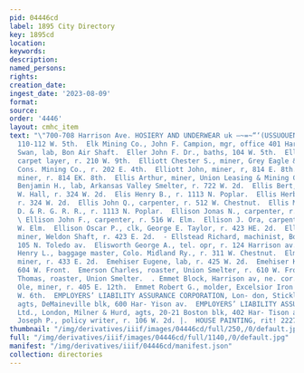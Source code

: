 ```yaml
---
pid: 04446cd
label: 1895 City Directory
key: 1895cd
location: 
keywords: 
description: 
named_persons: 
rights: 
creation_date: 
ingest_date: '2023-08-09'
format: 
source: 
order: '4446'
layout: cmhc_item
text: "\"700-708 Harrison Ave. HOSIERY AND UNDERWEAR uk —~=~“‘(USSUOUENA  Elk Club,
  110-112 W. 5th.  Elk Mining Co., John F. Campion, mgr, office 401 Harrison av.  Ellenquist
  Swan, lab, Bon Air Shaft.  Eller John F. Dr., baths, 104 W. 5th.  Elling Frank L.,
  carpet layer, r. 210 W. 9th.  Elliott Chester S., miner, Grey Eagle & Pocahontas
  Cons. Mining Co., r. 202 E. 4th.  Elliott John, miner, r, 814 E. 8th.  Elliott William,
  miner, r. 814 EK. 8th.  Ellis Arthur, miner, Union Leasing & Mining Co. .  Ellis
  Benjamin H., lab, Arkansas Valley Smelter, r. 722 W. 2d.  Ellis Bert, driver, J.
  W. Hall, r. 324 W. 2d.  Elis Henry B., r. 1113 N. Poplar.  Ellis Herbert I., clk,
  r. 324 W. 2d.  Ellis John Q., carpenter, r. 512 W. Chestnut.  Ellis Milton H., clk,
  D. & R. G. R. R., r. 1113 N. Poplar.  Ellison Jonas N., carpenter, r. 516 W. Elm.
  \ Ellison John F., carpenter, r. 516 W. Elm.  Ellison J. Ora, carpenter, r. 516
  W. Elm.  Ellison Oscar P., clk, George E. Taylor, r. 423 HE. 2d.  Ellison Peter,
  miner, Weldon Shaft, r. 423 E. 2d.  - Ellstead Richard, machinist, Bohn Shaft, r.
  105 N. Toledo av.  Elisworth George A., tel. opr, r. 124 Harrison av.  Ellsworth
  Henry L., baggage master, Colo. Midland Ry., r. 311 W. Chestnut.  Elmquist Swan,
  miner, r. 433 E. 2d.  Emehiser Eugene, lab, r. 425 W. 2d.  Emehiser Kate Mrs., r.
  604 W. Front.  Emerson Charles, roaster, Union Smelter, r. 610 W. Front.  . Emerson
  Thomas, roaster, Union Smelter.  . Emmet Block, Harrison av, ne. cor. 5th.  Emmet
  Ole, miner, r. 405 E. 12th.  Emmet Robert G., molder, Excelsior Iron Wks, r. 204
  W. 6th.  EMPLOYERS’ LIABILITY ASSURANCE CORPORATION, Lon- don, Stickley & Shaw,
  agts, DeMaineville blk, 600 Har- Yison av.  EMPLOYERS’ LIABILITY ASSURANCE CORPORATION,
  Ltd., London, Milner & Hurd, agts, 20-21 Boston blk, 402 Har- Tison av.     Enault
  Joseph P., policy writer, r. 106 W. 2d. |.  HOUSE PAINTING, rit! 2227. J. J. QUINN "
thumbnail: "/img/derivatives/iiif/images/04446cd/full/250,/0/default.jpg"
full: "/img/derivatives/iiif/images/04446cd/full/1140,/0/default.jpg"
manifest: "/img/derivatives/iiif/04446cd/manifest.json"
collection: directories
---
```

